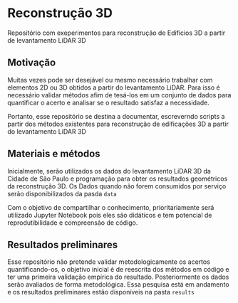 # Reconstrução 3D

Repositório com exeperimentos para reconstrução de Edifícios 3D a partir de levantamento LiDAR 3D

## Motivação

Muitas vezes pode ser desejável ou mesmo necessário trabalhar com elementos 2D ou 3D obtidos a partir do levantamento LiDAR. Para isso é necessário validar métodos afim de tesá-los em um conjunto de dados para quantificar o acerto e analisar se o resultado satisfaz a necessidade.

Portanto, esse repositório se destina a documentar, escreverndo scripts a partir dos métodos existentes para reconstrução de edificações 3D a partir do levantamento LiDAR 3D

## Materiais e métodos

Inicialmente, serão utilizados os dados do levantamento LiDAR 3D da Cidade de São Paulo e programação para obter os resultados geométricos da reconstrução 3D. Os Dados quando não forem consumidos por serviço serão disponibilizados da pasda `data`

Com o objetivo de compartilhar o conhecimento, prioritariamente será utilizado Jupyter Notebook pois eles são didáticos e tem potencial de reprodutibilidade e compreensão de código.

## Resultados preliminares

Esse repositório não pretende validar metodologicamente os acertos quantificando-os, o objetivo inicial é de reescrita dos métodos em código e ter uma primeira validação empírica do resultado. Posteriormente os dados serão avaliados de forma metodológica. Essa pesquisa está em andamento e os resultados preliminares estão disponíveis na pasta `results`
